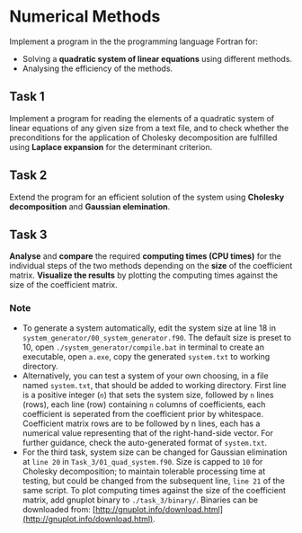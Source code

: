 # Numerical Methods

Implement a program in the the programming language Fortran for:
- Solving a **quadratic system of linear equations** using different methods.
- Analysing the efficiency of the methods.

## Task 1
Implement a program for reading the elements of a quadratic system of linear equations of any given size from a text file, and to check whether the preconditions for the application of Cholesky decomposition are fulfilled using **Laplace expansion** for the determinant criterion.

## Task 2
Extend the program for an efficient solution of the system using **Cholesky decomposition** and **Gaussian elemination**.

## Task 3
**Analyse** and **compare** the required **computing times (CPU times)** for the individual steps of the two methods depending on the **size** of the coefficient matrix. **Visualize the results** by plotting the computing times against the size of the coefficient matrix.

### Note
- To generate a system automatically, edit the system size at line 18 in `system_generator/00_system_generator.f90`. The default size is preset to 10, open `./system_generator/compile.bat` in terminal to create an executable, open `a.exe`, copy the generated `system.txt` to working directory.
- Alternatively, you can test a system of your own choosing, in a file named `system.txt`, that should be added to working directory. First line is a positive integer (`n`) that sets the system size, followed by `n` lines (rows), each line (row) containing `n` columns of coefficients, each coefficient is seperated from the coefficient prior by whitespace. Coefficient matrix rows are to be followed by n lines, each has a numerical value representing that of the right-hand-side vector. For further guidance, check the auto-generated format of `system.txt`.
- For the third task, system size can be changed for Gaussian elimination at `line 20` in `Task_3/01_quad_system.f90`. Size is capped to `10` for Cholesky decomposition; to maintain tolerable processing time at testing, but could be changed from the subsequent line, `line 21` of the same script. To plot computing times against the size of the coefficient matrix, add gnuplot binary to `./task_3/binary/`. Binaries can be downloaded from: [http://gnuplot.info/download.html](http://gnuplot.info/download.html).